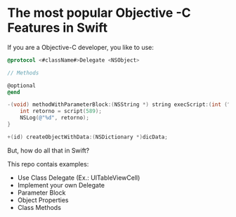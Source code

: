 # The most popular Objective -C Features in Swift

If you are a Objective-C developer, you like to use:

````objective-c
@protocol <#className#>Delegate <NSObject>

// Methods

@optional
@end
````

````objective-c
-(void) methodWithParameterBlock:(NSString *) string execScript:(int (^)(int tess)) script{
    int retorno = script(589);
    NSLog(@"%d", retorno);
}
````

````objective-c
+(id) createObjectWithData:(NSDictionary *)dicData;
````

But, how do all that in Swift?

This repo contais examples:

* Use Class Delegate (Ex.: UITableViewCell)
* Implement your own Delegate
* Parameter Block
* Object Properties
* Class Methods


